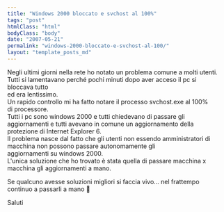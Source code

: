 ```yaml
---
title: "Windows 2000 bloccato e svchost al 100%"
tags: "post"
htmlClass: "html"
bodyClass: "body"
date: "2007-05-21"
permalink: "windows-2000-bloccato-e-svchost-al-100/"
layout: "template_posts_md"
---
```

<p>Negli ultimi giorni nella rete ho notato un problema comune a molti utenti.<br />Tutti si lamentavano perch&#233; pochi minuti dopo aver acceso il pc si<br />bloccava tutto<br />ed era lentissimo.<br />Un rapido controllo mi ha fatto notare il processo svchost.exe al 100%<br />di processore.<br />Tutti i pc sono windows 2000 e tutti chiedevano di passare gli<br />aggiornamenti e tutti avevano in comune un aggiornamento della<br />protezione di Internet Explorer 6.<br />Il problema nasce dal fatto che gli utenti non essendo amministratori di<br />macchina non possono passare autonomamente gli<br />aggiornamenti su windows 2000.<br />L&#39;unica soluzione che ho trovato &#232; stata quella di passare macchina x<br />macchina gli aggiornamenti a mano.</p>
<p>Se qualcuno avesse soluzioni migliori si faccia vivo&#8230; nel frattempo<br />continuo a passarli a mano 🙁</p>
<p>Saluti</p>
